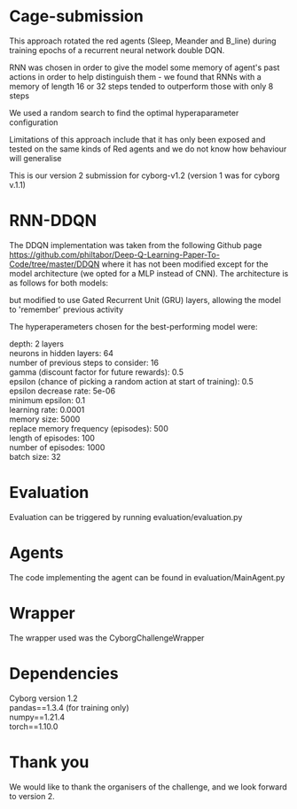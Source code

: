 # Cage-submission

This approach rotated the red agents (Sleep, Meander and B_line) during training epochs of a recurrent neural network double DQN. 

RNN was chosen in order to give the model some memory of agent's past actions in order to help distinguish them - we found that RNNs with a memory of length 16 or 32 steps tended to outperform those with only 8 steps

We used a random search to find the optimal hyperaparameter configuration

Limitations of this approach include that it has only been exposed and tested on the same kinds of Red agents and we do not know how behaviour will generalise

This is our version 2 submission for cyborg-v1.2 (version 1 was for cyborg v.1.1)

# RNN-DDQN

The DDQN implementation was taken from the following Github page https://github.com/philtabor/Deep-Q-Learning-Paper-To-Code/tree/master/DDQN where it has not been modified except for the model architecture (we opted for a MLP instead of CNN). The architecture is as follows for both models:

but modified to use Gated Recurrent Unit (GRU) layers, allowing the model to 'remember' previous activity

The hyperaperameters chosen for the best-performing model were:

depth: 2 layers \
neurons in hidden layers: 64 \
number of previous steps to consider: 16 \
gamma (discount factor for future rewards): 0.5 \
epsilon (chance of picking a random action at start of training): 0.5 \
epsilon decrease rate: 5e-06 \
minimum epsilon: 0.1 \
learning rate: 0.0001 \
memory size: 5000 \
replace memory frequency (episodes): 500 \
length of episodes: 100 \
number of episodes: 1000 \
batch size: 32 

# Evaluation

Evaluation can be triggered by running evaluation/evaluation.py

# Agents

The code implementing the agent can be found in evaluation/MainAgent.py

# Wrapper

The wrapper used was the CyborgChallengeWrapper 

# Dependencies

Cyborg version 1.2 \
pandas==1.3.4 (for training only) \
numpy==1.21.4 \
torch==1.10.0

# Thank you

We would like to thank the organisers of the challenge, and we look forward to version 2.
